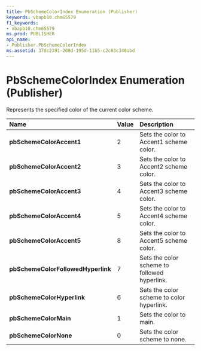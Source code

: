 ```yaml
---
title: PbSchemeColorIndex Enumeration (Publisher)
keywords: vbapb10.chm65579
f1_keywords:
- vbapb10.chm65579
ms.prod: PUBLISHER
api_name:
- Publisher.PbSchemeColorIndex
ms.assetid: 37dc2391-208d-195d-11b5-c2c83c348abd
---
```



# PbSchemeColorIndex Enumeration (Publisher)

Represents the specified color of the current color scheme.



|**Name**|**Value**|**Description**|
|:-----|:-----|:-----|
| **pbSchemeColorAccent1**|2|Sets the color to Accent1 scheme color.|
| **pbSchemeColorAccent2**|3|Sets the color to Accent2 scheme color.|
| **pbSchemeColorAccent3**|4|Sets the color to Accent3 scheme color.|
| **pbSchemeColorAccent4**|5|Sets the color to Accent4 scheme color.|
| **pbSchemeColorAccent5**|8|Sets the color to Accent5 scheme color.|
| **pbSchemeColorFollowedHyperlink**|7|Sets the color scheme to followed hyperlink.|
| **pbSchemeColorHyperlink**|6|Sets the color scheme to color hyperlink.|
| **pbSchemeColorMain**|1|Sets the color to main.|
| **pbSchemeColorNone**|0|Sets the color scheme to none.|

